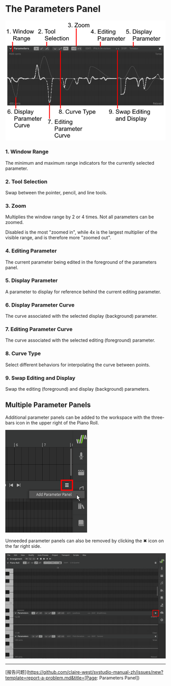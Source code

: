 # The Parameters Panel

![Parameters Panel](../img/parameters/parameters-panel.png)

### 1. Window Range
The minimum and maximum range indicators for the currently selected parameter.

### 2. Tool Selection
Swap between the pointer, pencil, and line tools.

### 3. Zoom
Multiplies the window range by 2 or 4 times. Not all parameters can be zoomed.

Disabled is the most "zoomed in", while 4x is the largest multiplier of the visible range, and is therefore more "zoomed out".

### 4. Editing Parameter
The current parameter being edited in the foreground of the parameters panel.

### 5. Display Parameter
A parameter to display for reference behind the current editing parameter.

### 6. Display Parameter Curve
The curve associated with the selected display (background) parameter.

### 7. Editing Parameter Curve
The curve associated with the selected editing (foreground) parameter.

### 8. Curve Type
Select different behaviors for interpolating the curve between points.

### 9. Swap Editing and Display
Swap the editing (foreground) and display (background) parameters.

## Multiple Parameter Panels

Additional parameter panels can be added to the workspace with the three-bars icon in the upper right of the Piano Roll.

![Add Parameter Panel](../img/parameters/add-parameter-panel.png)

Unneeded parameter panels can also be removed by clicking the ✖ icon on the far right side.

![Multiple Parameter Panels](../img/parameters/multiple-parameter-panels.png)

---

[报告问题](https://github.com/claire-west/svstudio-manual-zh/issues/new?template=report-a-problem.md&title=[Page: Parameters Panel])